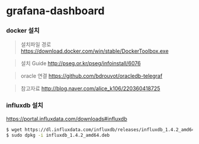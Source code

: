 # grafana-dashboard

### docker 설치
> 설치파일 경로
https://download.docker.com/win/stable/DockerToolbox.exe

> 설치 Guide
http://pseg.or.kr/pseg/infoinstall/6076

> oracle 연결
https://github.com/bdrouvot/oracledb-telegraf

> 참고자료
http://blog.naver.com/alice_k106/220360418725

### influxdb 설치
https://portal.influxdata.com/downloads#influxdb
``` bash
$ wget https://dl.influxdata.com/influxdb/releases/influxdb_1.4.2_amd64.deb
$ sudo dpkg -i influxdb_1.4.2_amd64.deb
```
